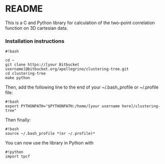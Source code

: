 # README #

This is a C and Python library for calculation of the two-point correlation function on 3D cartesian data.

### Installation instructions ###

```
#!bash

cd ~
git clone https://[your Bitbucket username]@bitbucket.org/apellegrino/clustering-tree.git
cd clustering-tree
make python
```
Then, add the following line to the end of your ~/.bash_profile or ~/.profile file:
```
#!bash
export PYTHONPATH="$PYTHONPATH:/home/[your username here]/clustering-tree"
```
Then finally:
```
#!bash
source ~/.bash_profile *(or ~/.profile)*
```
You can now use the library in Python with
```
#!python
import tpcf
```